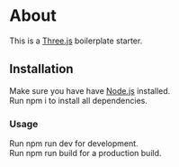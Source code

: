 # About
This is a <a href="https://threejs.org/">Three.js</a> boilerplate starter.

## Installation
Make sure you have have <a href="https://nodejs.org/en/">Node.js</a> installed. <br>
Run npm i to install all dependencies.

### Usage
Run npm run dev for development. <br>
Run npm run build for a production build.